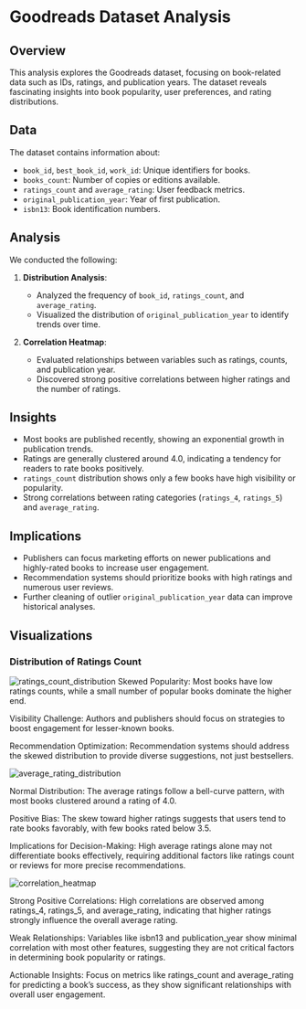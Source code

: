 # Goodreads Dataset Analysis

## Overview
This analysis explores the Goodreads dataset, focusing on book-related data such as IDs, ratings, and publication years. The dataset reveals fascinating insights into book popularity, user preferences, and rating distributions.

## Data
The dataset contains information about:
- `book_id`, `best_book_id`, `work_id`: Unique identifiers for books.
- `books_count`: Number of copies or editions available.
- `ratings_count` and `average_rating`: User feedback metrics.
- `original_publication_year`: Year of first publication.
- `isbn13`: Book identification numbers.

## Analysis
We conducted the following:
1. **Distribution Analysis**:
   - Analyzed the frequency of `book_id`, `ratings_count`, and `average_rating`.
   - Visualized the distribution of `original_publication_year` to identify trends over time.

2. **Correlation Heatmap**:
   - Evaluated relationships between variables such as ratings, counts, and publication year.
   - Discovered strong positive correlations between higher ratings and the number of ratings.

## Insights
- Most books are published recently, showing an exponential growth in publication trends.
- Ratings are generally clustered around 4.0, indicating a tendency for readers to rate books positively.
- `ratings_count` distribution shows only a few books have high visibility or popularity.
- Strong correlations between rating categories (`ratings_4`, `ratings_5`) and `average_rating`.

## Implications
- Publishers can focus marketing efforts on newer publications and highly-rated books to increase user engagement.
- Recommendation systems should prioritize books with high ratings and numerous user reviews.
- Further cleaning of outlier `original_publication_year` data can improve historical analyses.

## Visualizations
### Distribution of Ratings Count
![ratings_count_distribution](https://github.com/user-attachments/assets/48055d1c-2e91-489f-8f14-bf578d196c1d)
Skewed Popularity: Most books have low ratings counts, while a small number of popular books dominate the higher end.

Visibility Challenge: Authors and publishers should focus on strategies to boost engagement for lesser-known books.

Recommendation Optimization: Recommendation systems should address the skewed distribution to provide diverse suggestions, not just bestsellers.



![average_rating_distribution](https://github.com/user-attachments/assets/32bf6e8c-abad-40a1-beb1-2953fed557b9)


Normal Distribution: The average ratings follow a bell-curve pattern, with most books clustered around a rating of 4.0.

Positive Bias: The skew toward higher ratings suggests that users tend to rate books favorably, with few books rated below 3.5.

Implications for Decision-Making: High average ratings alone may not differentiate books effectively, requiring additional factors like ratings count or reviews for more precise recommendations.



![correlation_heatmap](https://github.com/user-attachments/assets/27707b8d-a6da-4c2f-8828-9430e2361f2c)


Strong Positive Correlations: High correlations are observed among ratings_4, ratings_5, and average_rating, indicating that higher ratings strongly influence the overall average rating.

Weak Relationships: Variables like isbn13 and publication_year show minimal correlation with most other features, suggesting they are not critical factors in determining book popularity or ratings.

Actionable Insights: Focus on metrics like ratings_count and average_rating for predicting a book’s success, as they show significant relationships with overall user engagement.
